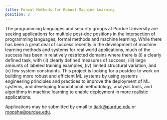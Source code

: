 ```yaml
---
title: Formal Methods for Robust Machine Learning
position: 2
---
```

The programming
languages and security groups at Purdue University are seeking applications for
multiple post-doc positions in the intersection of programming languages,
formal methods and machine learning.
While there has been a great deal of success recently in the development of
machine learning methods and systems for real world applications, much of the
success has been in relatively restricted domains where there is (i) a clearly
defined task, with (ii) clearly defined measures of success, (iii) large amounts
of labeled training examples, (iv) limited structural variation, and (v) few
system constraints. This project is looking for a postdoc to work on building
more robust and efficient ML systems by using systems engineering principles and
practices to improve the deployment of ML systems, and developing foundational
methodology, analysis tools, and algorithms in machine learning to enable
deployment in more realistic applications.

Applications may be submitted by email to <tiark@purdue.edu> or <roopsha@purdue.edu>.
